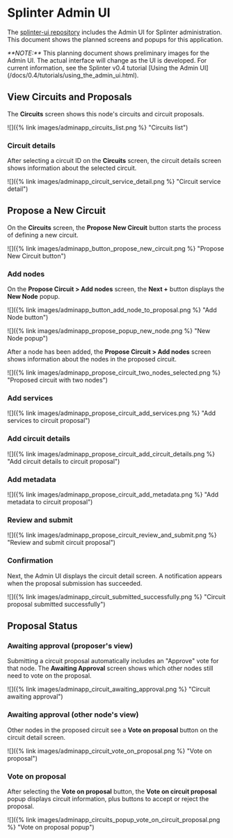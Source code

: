 # Splinter Admin UI
<!--
  Copyright 2024, Bitwise IO, Inc.
  Copyright 2018-2021 Cargill Incorporated
  Licensed under Creative Commons Attribution 4.0 International License
  https://creativecommons.org/licenses/by/4.0/
-->

The [splinter-ui repository](https://github.com/splintercommunity/splinter-ui) includes
the Admin UI for Splinter administration. This document shows the planned
screens and popups for this application.

<em>
**NOTE:**
</em>
This planning document shows preliminary images for the Admin UI. The actual
interface will change as the UI is developed. For current information, see the
Splinter v0.4 tutorial [Using the Admin
UI](/docs/0.4/tutorials/using_the_admin_ui.html).

## View Circuits and Proposals

The **Circuits** screen shows this node's circuits and circuit proposals.

![]({% link images/adminapp_circuits_list.png %} "Circuits list")

### Circuit details

After selecting a circuit ID on the **Circuits** screen, the circuit details
screen shows information about the selected circuit.

![]({% link images/adminapp_circuit_service_detail.png %} "Circuit service
detail")

## Propose a New Circuit

On the **Circuits** screen, the **Propose New Circuit** button starts the
process of defining a new circuit.

![]({% link images/adminapp_button_propose_new_circuit.png %} "Propose New
Circuit button")

### Add nodes

On the **Propose Circuit > Add nodes** screen, the **Next +** button
displays the **New Node** popup.

![]({% link images/adminapp_button_add_node_to_proposal.png %} "Add Node
button")

![]({% link images/adminapp_propose_popup_new_node.png %} "New Node popup")

After a node has been added, the **Propose Circuit > Add nodes** screen shows
information about the nodes in the proposed circuit.

![]({% link images/adminapp_propose_circuit_two_nodes_selected.png %} "Proposed
circuit with two nodes")

### Add services

![]({% link images/adminapp_propose_circuit_add_services.png %} "Add services to
circuit proposal")

### Add circuit details

![]({% link images/adminapp_propose_circuit_add_circuit_details.png %} "Add
circuit details to circuit proposal")

### Add metadata

![]({% link images/adminapp_propose_circuit_add_metadata.png %} "Add metadata to
circuit proposal")

### Review and submit

![]({% link images/adminapp_propose_circuit_review_and_submit.png %} "Review and
submit circuit proposal")

### Confirmation

Next, the Admin UI displays the circuit detail screen. A notification
appears when the proposal submission has succeeded.

![]({% link images/adminapp_circuit_submitted_successfully.png %} "Circuit
proposal submitted successfully")

## Proposal Status

### Awaiting approval (proposer's view)

Submitting a circuit proposal automatically includes an "Approve" vote for that
node. The **Awaiting Approval** screen shows which other nodes still need to
vote on the proposal.

![]({% link images/adminapp_circuit_awaiting_approval.png %} "Circuit awaiting
approval")

### Awaiting approval (other node's view)

Other nodes in the proposed circuit see a **Vote on proposal** button on the
circuit detail screen.

![]({% link images/adminapp_circuit_vote_on_proposal.png %} "Vote on proposal")

### Vote on proposal

After selecting the **Vote on proposal** button, the **Vote on circuit
proposal** popup displays circuit information, plus buttons to accept or reject
the proposal.

![]({% link images/adminapp_circuits_popup_vote_on_circuit_proposal.png %} "Vote
on proposal popup")
